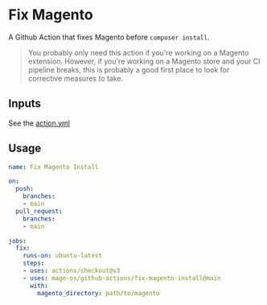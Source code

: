 # Fix Magento

A Github Action that fixes Magento before `composer install`. 

> You probably only need this action if you're working on a Magento extension. However, if you're working on a Magento store and your CI pipeline breaks, this is probably a good first place to look for corrective measures to take.

## Inputs

See the [action.yml](./action.yml)

## Usage

```yml
name: Fix Magento Install

on:
  push:
    branches:
    - main
  pull_request:
    branches:
    - main

jobs:
  fix:
    runs-on: ubuntu-latest
    steps:
    - uses: actions/checkout@v3
    - uses: mage-os/github-actions/fix-magento-install@main
      with:
        magento_directory: path/to/magento
```
